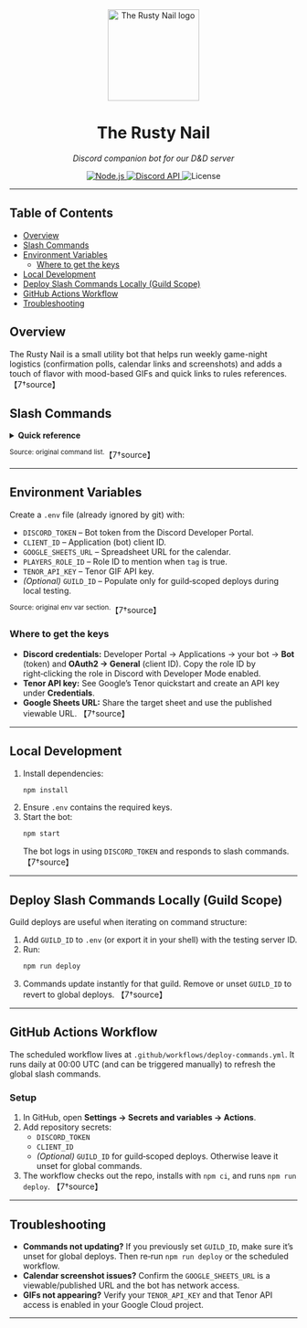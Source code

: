 <div align="center">
  <img src="RustyNail.png" alt="The Rusty Nail logo" width="160" />
  <h1>The Rusty Nail</h1>
  <p><em>Discord companion bot for our D&D server</em></p>

  <!-- Badges -->
  <p>
    <a href="https://nodejs.org/">
      <img alt="Node.js" src="https://img.shields.io/badge/Node.js-≥18.x-informational" />
    </a>
    <a href="https://discord.com/developers/docs/intro">
      <img alt="Discord API" src="https://img.shields.io/badge/Discord%20API-slash%20commands-5865F2" />
    </a>
    <img alt="License" src="https://img.shields.io/badge/license-MIT-lightgrey" />
  </p>
</div>

---

## Table of Contents
- [Overview](#overview)
- [Slash Commands](#slash-commands)
- [Environment Variables](#environment-variables)
  - [Where to get the keys](#where-to-get-the-keys)
- [Local Development](#local-development)
- [Deploy Slash Commands Locally (Guild Scope)](#deploy-slash-commands-locally-guild-scope)
- [GitHub Actions Workflow](#github-actions-workflow)
- [Troubleshooting](#troubleshooting)

## Overview
The Rusty Nail is a small utility bot that helps run weekly game-night logistics (confirmation polls, calendar links and screenshots) and adds a touch of flavor with mood-based GIFs and quick links to rules references. 【7†source】

## Slash Commands
<details>
<summary><strong>Quick reference</strong></summary>

| Command | Purpose |
|---|---|
| <code>/nail confirm prompt [date] [time] [tag]</code> | Post a confirmation message for the requested Saturday (defaults to the next upcoming Saturday at 8 PM NZ). Optional <code>date</code> (ISO <code>YYYY-MM-DD</code> from the next four Saturdays), <code>time</code> (half‑hour slots from 5 PM–9 PM NZ), and <code>tag</code> (boolean to mention the players role). |
| <code>/nail confirm list [time] [tag]</code> | List the next four scheduled Saturdays in a numbered message with the same optional time/tag overrides and adds emoji reactions. |
| <code>/nail calendar link</code> | Reply with the shared Google Sheet URL. |
| <code>/nail calendar pic [size]</code> | Capture a screenshot of the calendar (<code>small</code>/<code>large</code>). Defaults to small. |
| <code>/nail react mood &lt;mood&gt;</code> | Post a D&D-themed GIF with moods: excited, worried, scared, happy, sad, angry. |
| <code>/nail rules phb</code> | Link to the 2024 Player’s Handbook. |
| <code>/nail rules class &lt;class&gt;</code> | Link directly to the selected class section (Cleric, Druid, Ranger, Rogue, Wizard). |
</details>

<sup>Source: original command list.</sup>【7†source】

---

## Environment Variables
Create a `.env` file (already ignored by git) with:
- `DISCORD_TOKEN` – Bot token from the Discord Developer Portal.
- `CLIENT_ID` – Application (bot) client ID.
- `GOOGLE_SHEETS_URL` – Spreadsheet URL for the calendar.
- `PLAYERS_ROLE_ID` – Role ID to mention when `tag` is true.
- `TENOR_API_KEY` – Tenor GIF API key.
- *(Optional)* `GUILD_ID` – Populate only for guild‑scoped deploys during local testing.

<sup>Source: original env var section.</sup>【7†source】

### Where to get the keys
- **Discord credentials:** Developer Portal → Applications → your bot → **Bot** (token) and **OAuth2 → General** (client ID). Copy the role ID by right‑clicking the role in Discord with Developer Mode enabled.
- **Tenor API key:** See Google’s Tenor quickstart and create an API key under **Credentials**.
- **Google Sheets URL:** Share the target sheet and use the published viewable URL. 【7†source】

---

## Local Development
1. Install dependencies:
   ```bash
   npm install
   ```
2. Ensure `.env` contains the required keys.
3. Start the bot:
   ```bash
   npm start
   ```
   The bot logs in using `DISCORD_TOKEN` and responds to slash commands. 【7†source】

---

## Deploy Slash Commands Locally (Guild Scope)
Guild deploys are useful when iterating on command structure:
1. Add `GUILD_ID` to `.env` (or export it in your shell) with the testing server ID.
2. Run:
   ```bash
   npm run deploy
   ```
3. Commands update instantly for that guild. Remove or unset `GUILD_ID` to revert to global deploys. 【7†source】

---

## GitHub Actions Workflow
The scheduled workflow lives at `.github/workflows/deploy-commands.yml`. It runs daily at 00:00 UTC (and can be triggered manually) to refresh the global slash commands.

### Setup
1. In GitHub, open **Settings → Secrets and variables → Actions**.
2. Add repository secrets:
   - `DISCORD_TOKEN`
   - `CLIENT_ID`
   - *(Optional)* `GUILD_ID` for guild‑scoped deploys. Otherwise leave it unset for global commands.
3. The workflow checks out the repo, installs with `npm ci`, and runs `npm run deploy`. 【7†source】

---

## Troubleshooting
- **Commands not updating?** If you previously set `GUILD_ID`, make sure it’s unset for global deploys. Then re‑run `npm run deploy` or the scheduled workflow.
- **Calendar screenshot issues?** Confirm the `GOOGLE_SHEETS_URL` is a viewable/published URL and the bot has network access.
- **GIFs not appearing?** Verify your `TENOR_API_KEY` and that Tenor API access is enabled in your Google Cloud project.

---